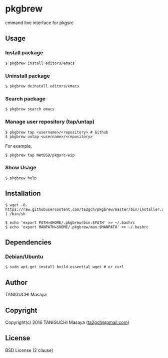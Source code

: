 # pkgbrew
cmmand line interface for pkgsrc

## Usage

### Install package

```
$ pkgbrew install editors/emacs
```

### Uninstall package

```
$ pkgbrew deinstall editors/emacs
```

### Search package

```
$ pkgbrew search emacs
```

### Manage user repository (tap/untap)

```
$ pkgbrew tap <username>/<repository> # Github
$ pkgbrew untap <username>/<repository>
```

For example,

```
$ pkgbrew tap NetBSD/pkgsrc-wip
```

### Show Usage

```
$ pkgbrew help
```

## Installation

```
$ wget -O- https://raw.githubusercontent.com/ta2gch/pkgbrew/master/bin/installer.sh | /bin/sh

$ echo 'export PATH=$HOME/.pkgbrew/bin:$PATH' >> ~/.bashrc
$ echo 'export MANPATH=$HOME/.pkgbrew/man:$MANPATH' >> ~/.bashrc
```

## Dependencies

### Debian/Ubuntu

```
$ sudo apt-get install build-essential wget # or curl
```

## Author

TANIGUCHI Masaya

## Copyright

Copyright(c) 2016 TANIGUCHI Masaya (ta2gch@gmail.com)

## License

BSD License (2 clause)

